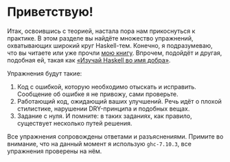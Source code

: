 # Приветствую!

Итак, освоившись с теорией, настала пора нам прикоснуться к практике. В этом разделе вы найдёте множество упражнений, охватывающих широкий круг Haskell-тем. Конечно, я подразумеваю, что вы читаете или уже прочли [мою книгу](/init.html). Впрочем, подойдёт и другая, подобная ей, такая как [&laquo;Изучай Haskell во имя добра&raquo;](http://dmkpress.com/catalog/computer/programming/functional/978-5-97060-025-2/).

Упражнения будут такие:

1. Код с ошибкой, которую необходимо отыскать и исправить. Сообщение об ошибке я не привожу, сами проверьте.
2. Работающий код, ожидающий ваших улучшений. Речь идёт о плохой стилистике, нарушении DRY-принципа и подобных вещах.
3. Задание с нуля. И помните: в таких заданиях, как правило, существует несколько путей решения.

Все упражнения сопровождены ответами и разъяснениями. Примите во внимание, что на данный момент я использую `ghc-7.10.3`, все упражнения проверены на нём.
